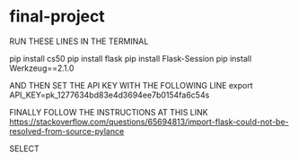 # final-project
RUN THESE LINES IN THE TERMINAL

pip install cs50
pip install flask
pip install Flask-Session
pip install Werkzeug==2.1.0

AND THEN SET THE API KEY WITH THE FOLLOWING LINE
export API_KEY=pk_1277634bd83e4d3694ee7b0154fa6c54s

FINALLY FOLLOW THE INSTRUCTIONS AT THIS LINK
https://stackoverflow.com/questions/65694813/import-flask-could-not-be-resolved-from-source-pylance

SELECT 